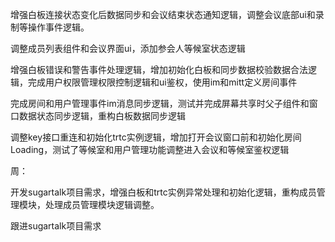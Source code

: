 增强白板连接状态变化后数据同步和会议结束状态通知逻辑，调整会议底部ui和录制等操作事件逻辑。

调整成员列表组件和会议界面ui，添加参会人等候室状态逻辑

增强白板错误和警告事件处理逻辑，增加初始化白板和同步数据校验数据合法逻辑，完成用户权限管理权限控制逻辑和ui鉴权，使用im和mitt定义房间事件

完成房间和用户管理事件im消息同步逻辑，测试并完成屏幕共享时父子组件和窗口数据状态同步逻辑，重构白板数据同步逻辑

调整key接口重连和初始化trtc实例逻辑，增加打开会议窗口前和初始化房间Loading，测试了等候室和用户管理功能调整进入会议和等候室鉴权逻辑





周：

开发sugartalk项目需求，增强白板和trtc实例异常处理和初始化逻辑，重构成员管理模块，处理成员管理模块逻辑调整。


跟进sugartalk项目需求
